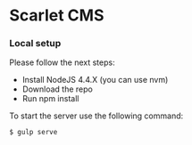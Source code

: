 # Scarlet CMS
### Local setup
Please follow the next steps:
* Install NodeJS 4.4.X (you can use nvm)
* Download the repo
* Run npm install

To start the server use the following command:

```sh
$ gulp serve
```
